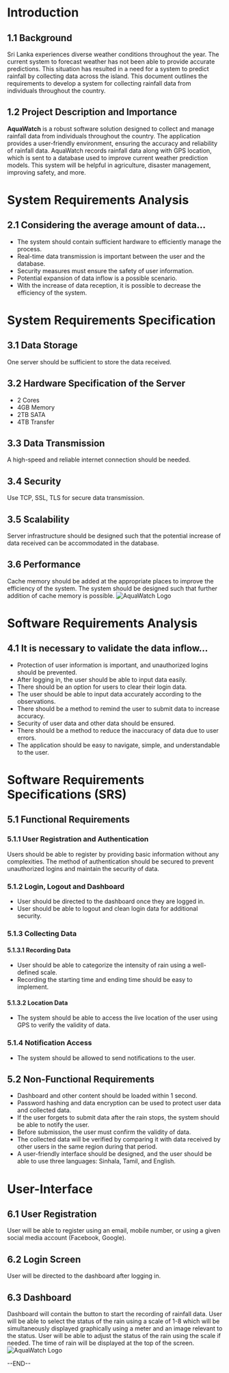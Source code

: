 # Introduction

## 1.1 Background

Sri Lanka experiences diverse weather conditions throughout the year. The current system to forecast weather has not been able to provide accurate predictions. This situation has resulted in a need for a system to predict rainfall by collecting data across the island. This document outlines the requirements to develop a system for collecting rainfall data from individuals throughout the country.

## 1.2 Project Description and Importance

**AquaWatch** is a robust software solution designed to collect and manage rainfall data from individuals throughout the country. The application provides a user-friendly environment, ensuring the accuracy and reliability of rainfall data. AquaWatch records rainfall data along with GPS location, which is sent to a database used to improve current weather prediction models. This system will be helpful in agriculture, disaster management, improving safety, and more.

# System Requirements Analysis

## 2.1 Considering the average amount of data...

- The system should contain sufficient hardware to efficiently manage the process.
- Real-time data transmission is important between the user and the database.
- Security measures must ensure the safety of user information.
- Potential expansion of data inflow is a possible scenario.
- With the increase of data reception, it is possible to decrease the efficiency of the system.

# System Requirements Specification

## 3.1 Data Storage

One server should be sufficient to store the data received.

## 3.2 Hardware Specification of the Server

- 2 Cores
- 4GB Memory
- 2TB SATA
- 4TB Transfer

## 3.3 Data Transmission

A high-speed and reliable internet connection should be needed.

## 3.4 Security

Use TCP, SSL, TLS for secure data transmission.

## 3.5 Scalability

Server infrastructure should be designed such that the potential increase of data received can be accommodated in the database.

## 3.6 Performance

Cache memory should be added at the appropriate places to improve the efficiency of the system. The system should be designed such that further addition of cache memory is possible.
![AquaWatch Logo](./aquawatch-system-design.png)
# Software Requirements Analysis

## 4.1 It is necessary to validate the data inflow...

- Protection of user information is important, and unauthorized logins should be prevented.
- After logging in, the user should be able to input data easily.
- There should be an option for users to clear their login data.
- The user should be able to input data accurately according to the observations.
- There should be a method to remind the user to submit data to increase accuracy.
- Security of user data and other data should be ensured.
- There should be a method to reduce the inaccuracy of data due to user errors.
- The application should be easy to navigate, simple, and understandable to the user.

# Software Requirements Specifications (SRS)

## 5.1 Functional Requirements

### 5.1.1 User Registration and Authentication

Users should be able to register by providing basic information without any complexities. The method of authentication should be secured to prevent unauthorized logins and maintain the security of data.

### 5.1.2 Login, Logout and Dashboard

- User should be directed to the dashboard once they are logged in.
- User should be able to logout and clean login data for additional security.

### 5.1.3 Collecting Data

#### 5.1.3.1 Recording Data

- User should be able to categorize the intensity of rain using a well-defined scale.
- Recording the starting time and ending time should be easy to implement.

#### 5.1.3.2 Location Data

- The system should be able to access the live location of the user using GPS to verify the validity of data.

### 5.1.4 Notification Access

- The system should be allowed to send notifications to the user.

## 5.2 Non-Functional Requirements

- Dashboard and other content should be loaded within 1 second.
- Password hashing and data encryption can be used to protect user data and collected data.
- If the user forgets to submit data after the rain stops, the system should be able to notify the user.
- Before submission, the user must confirm the validity of data.
- The collected data will be verified by comparing it with data received by other users in the same region during that period.
- A user-friendly interface should be designed, and the user should be able to use three languages: Sinhala, Tamil, and English.

# User-Interface

## 6.1 User Registration

User will be able to register using an email, mobile number, or using a given social media account (Facebook, Google).

## 6.2 Login Screen

User will be directed to the dashboard after logging in.

## 6.3 Dashboard

Dashboard will contain the button to start the recording of rainfall data. User will be able to select the status of the rain using a scale of 1-8 which will be simultaneously displayed graphically using a meter and an image relevant to the status. User will be able to adjust the status of the rain using the scale if needed. The time of rain will be displayed at the top of the screen.
![AquaWatch Logo](./aquawatch-interface.png)

--END--
